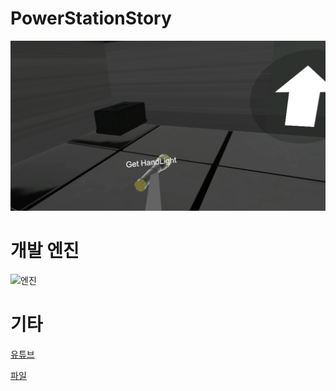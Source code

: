 # PowerStationStory

![메인](images/powerstationstory.webp)

# 개발 엔진

![엔진](https://images.contentstack.io/v3/assets/blt08c1239a7bff8ff5/bltdff1a2920dd347a5/63f5068a97790d11728d0a6d/U_Logo_Small_black.svg)

# 기타

[유튜브](https://youtu.be/Zqt2cX6rHlg)

[파일]()